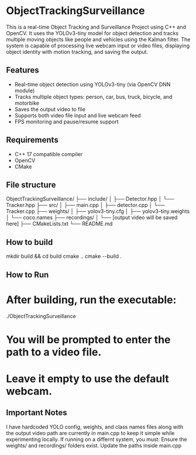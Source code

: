 # ObjectTrackingSurveillance

This is a real-time Object Tracking and Surveillance Project using C++ and OpenCV. It uses the YOLOv3-tiny model for object detection and tracks multiple moving objects like people and vehicles using the Kalman filter. The system is capable of processing live webcam input or video files, displaying object identity with motion tracking, and saving the output.  

## Features

- Real-time object detection using YOLOv3-tiny (via OpenCV DNN module)
- Tracks multiple object types: person, car, bus, truck, bicycle, and motorbike
- Saves the output video to file
- Supports both video file input and live webcam feed
- FPS monitoring and pause/resume support

## Requirements

- C++ 17 compatible compiler
- OpenCV
- CMake

## File structure

ObjectTrackingSurveillance/
├── include/
│   ├── Detector.hpp
│   └── Tracker.hpp
├── src/
│   ├── main.cpp
│   ├── detector.cpp
│   └── Tracker.cpp
├── weights/
│   ├── yolov3-tiny.cfg
│   ├── yolov3-tiny.weights
│   └── coco.names
├── recordings/
│   └── [output video will be saved here]
├── CMakeLists.txt
└── README.md

## How to build

mkdir build && cd build
cmake ..
cmake --build .

## How to Run

# After building, run the executable:
./ObjectTrackingSurveillance

# You will be prompted to enter the path to a video file.
# Leave it empty to use the default webcam.

## Important Notes

I have hardcoded YOLO config, weights, and class names files along with the output video path are currently in main.cpp to keep it simple while experimenting locally. If running on a differnt system, you must:
Ensure the weights/ and recordings/ folders exist.
Update the paths inside main.cpp
